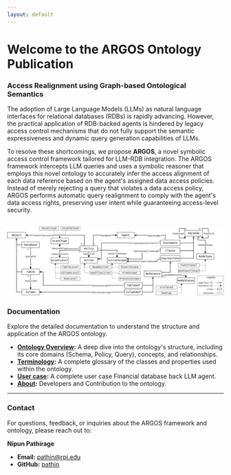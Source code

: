 ```yaml
---
layout: default
---
```


# Welcome to the ARGOS Ontology Publication

### Access Realignment using Graph-based Ontological Semantics

The adoption of Large Language Models (LLMs) as natural language interfaces for relational databases (RDBs) is rapidly advancing. However, the practical application of RDB-backed agents is hindered by legacy access control mechanisms that do not fully support the semantic expressiveness and dynamic query generation capabilities of LLMs.

To resolve these shortcomings, we propose **ARGOS**, a novel symbolic access control framework tailored for LLM-RDB integration. The ARGOS framework intercepts LLM queries and uses a symbolic reasoner that employs this novel ontology to accurately infer the access alignment of each data reference based on the agent's assigned data access policies. Instead of merely rejecting a query that violates a data access policy, ARGOS performs automatic query realignment to comply with the agent's data access rights, preserving user intent while guaranteeing access-level security.

![overview_ontology](./statics/extended_ontology_overview.png)
---

### Documentation

Explore the detailed documentation to understand the structure and application of the ARGOS ontology.

* **[Ontology Overview](./ontology.md):** A deep dive into the ontology's structure, including its core domains (Schema, Policy, Query), concepts, and relationships.
* **[Terminology](./terminology.md):** A complete glossary of the classes and properties used within the ontology.
* **[User case](./user_case.md):** A complete user case Financial database back LLM agent.
* **[About](./about.md):** Developers and Contribution to the ontology.

---

### Contact

For questions, feedback, or inquiries about the ARGOS framework and ontology, please reach out to:

**Nipun Pathirage**
* **Email:** <pathin@rpi.edu>
* **GitHub:** [pathin](https://github.rpi.edu/pathin)